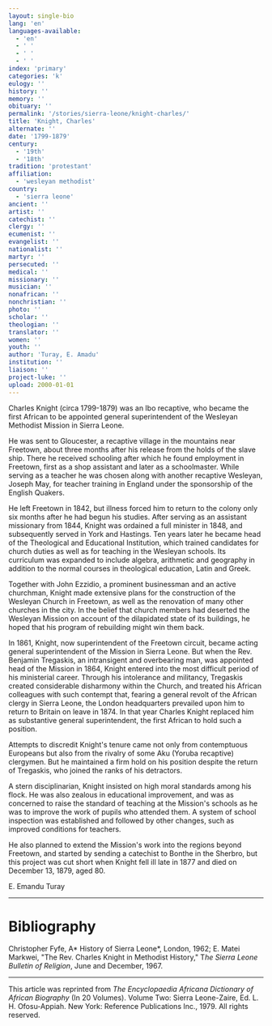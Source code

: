 ```yaml
---
layout: single-bio
lang: 'en'
languages-available:
  - 'en'
  - ' '
  - ' '
  - ' '
index: 'primary'
categories: 'k'
eulogy: ''
history: ''
memory: ''
obituary: ''
permalink: '/stories/sierra-leone/knight-charles/'
title: 'Knight, Charles'
alternate: ''
date: '1799-1879'
century:
  - '19th'
  - '18th'
tradition: 'protestant'
affiliation:
  - 'wesleyan methodist'
country:
  - 'sierra leone'
ancient: ''
artist: ''
catechist: ''
clergy: ''
ecumenist: ''
evangelist: ''
nationalist: ''
martyr: ''
persecuted: ''
medical: ''
missionary: ''
musician: ''
nonafrican: ''
nonchristian: ''
photo: ''
scholar: ''
theologian: ''
translator: ''
women: ''
youth: ''
author: 'Turay, E. Amadu'
institution: ''
liaison: ''
project-luke: ''
upload: 2000-01-01
---
```



Charles Knight (circa 1799-1879) was an Ibo recaptive, who became the first African to be appointed general superintendent of the Wesleyan Methodist Mission in Sierra Leone.

He was sent to Gloucester, a recaptive village in the mountains near Freetown, about three months after his release from the holds of the slave ship. There he received schooling after which he found employment in Freetown, first as a shop assistant and later as a schoolmaster. While serving as a teacher he was chosen along with another recaptive Wesleyan, Joseph May, for teacher training in England under the sponsorship of the English Quakers.

He left Freetown in 1842, but illness forced him to return to the colony only six months after he had begun his studies. After serving as an assistant missionary from 1844, Knight was ordained a full minister in 1848, and subsequently served in York and Hastings. Ten years later he became head of the Theological and Educational Institution, which trained candidates for church duties as well as for teaching in the Wesleyan schools. Its curriculum was expanded to include algebra, arithmetic and geography in addition to the normal courses in theological education, Latin and Greek.

Together with John Ezzidio, a prominent businessman and an active churchman, Knight made extensive plans for the construction of the Wesleyan Church in Freetown, as well as the renovation of many other churches in the city. In the belief that church members had deserted the Wesleyan Mission on account of the dilapidated state of its buildings, he hoped that his program of rebuilding might win them back.

In 1861, Knight, now superintendent of the Freetown circuit, became acting general superintendent of the Mission in Sierra Leone. But when the Rev. Benjamin Tregaskis, an intransigent and overbearing man, was appointed head of the Mission in 1864, Knight entered into the most difficult period of his ministerial career. Through his intolerance and militancy, Tregaskis created considerable disharmony within the Church, and treated his African colleagues with such contempt that, fearing a general revolt of the African clergy in Sierra Leone, the London headquarters prevailed upon him to return to Britain on leave in 1874. In that year Charles Knight replaced him as substantive general superintendent, the first African to hold such a position.

Attempts to discredit Knight's tenure came not only from contemptuous Europeans but also from the rivalry of some Aku (Yoruba recaptive) clergymen. But he maintained a firm hold on his position despite the return of Tregaskis, who joined the ranks of his detractors.

A stern disciplinarian, Knight insisted on high moral standards among his flock. He was also zealous in educational improvement, and was as concerned to raise the standard of teaching at the Mission's schools as he was to improve the work of pupils who attended them. A system of school inspection was established and followed by other changes, such as improved conditions for teachers.

He also planned to extend the Mission's work into the regions beyond Freetown, and started by sending a catechist to Bonthe in the Sherbro, but this project was cut short when Knight fell ill late in 1877 and died on December 13, 1879, aged 80.

E. Emandu Turay

---

# Bibliography

Christopher Fyfe, A* History of Sierra Leone*, London, 1962; E. Matei Markwei, "The Rev. Charles Knight in Methodist History," T*he Sierra Leone Bulletin of Religion*, June and December, 1967.

---

This article was reprinted from *The Encyclopaedia Africana Dictionary of African Biography* (In 20 Volumes). Volume Two: Sierra Leone-Zaire, Ed. L. H. Ofosu-Appiah. New York: Reference Publications Inc., 1979.  All rights reserved.